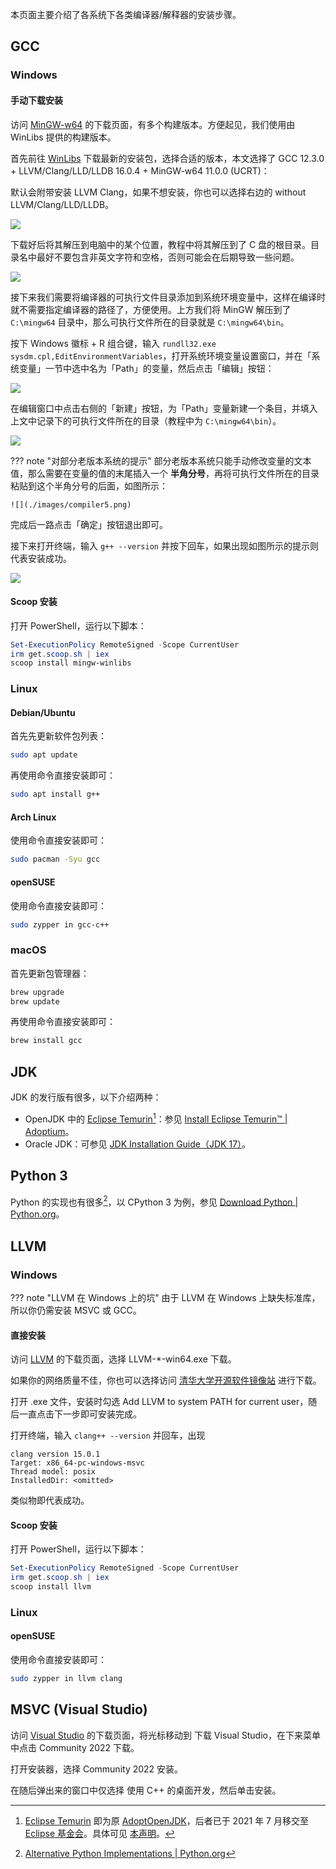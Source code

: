 本页面主要介绍了各系统下各类编译器/解释器的安装步骤。

## GCC

### Windows

#### 手动下载安装

访问 [MinGW-w64](https://www.mingw-w64.org/downloads) 的下载页面，有多个构建版本。方便起见，我们使用由 WinLibs 提供的构建版本。

首先前往 [WinLibs](https://winlibs.com) 下载最新的安装包，选择合适的版本，本文选择了 GCC 12.3.0 + LLVM/Clang/LLD/LLDB 16.0.4 + MinGW-w64 11.0.0 (UCRT)：

默认会附带安装 LLVM Clang，如果不想安装，你也可以选择右边的 without LLVM/Clang/LLD/LLDB。

![](./images/compiler1.png)

下载好后将其解压到电脑中的某个位置，教程中将其解压到了 C 盘的根目录。目录名中最好不要包含非英文字符和空格，否则可能会在后期导致一些问题。

![](./images/compiler2.png)

接下来我们需要将编译器的可执行文件目录添加到系统环境变量中，这样在编译时就不需要指定编译器的路径了，方便使用。上方我们将 MinGW 解压到了 `C:\mingw64` 目录中，那么可执行文件所在的目录就是 `C:\mingw64\bin`。

按下 Windows 徽标 + R 组合键，输入 `rundll32.exe sysdm.cpl,EditEnvironmentVariables`，打开系统环境变量设置窗口，并在「系统变量」一节中选中名为「Path」的变量，然后点击「编辑」按钮：

![](./images/compiler3.png)

在编辑窗口中点击右侧的「新建」按钮，为「Path」变量新建一个条目，并填入上文中记录下的可执行文件所在的目录（教程中为 `C:\mingw64\bin`）。

![](./images/compiler4.png)

??? note "对部分老版本系统的提示"
    部分老版本系统只能手动修改变量的文本值，那么需要在变量的值的末尾插入一个 **半角分号**，再将可执行文件所在的目录粘贴到这个半角分号的后面，如图所示：
    
    ![](./images/compiler5.png)

完成后一路点击「确定」按钮退出即可。

接下来打开终端，输入 `g++ --version` 并按下回车，如果出现如图所示的提示则代表安装成功。

![](./images/compiler6.png)

#### Scoop 安装

打开 PowerShell，运行以下脚本：

```powershell
Set-ExecutionPolicy RemoteSigned -Scope CurrentUser
irm get.scoop.sh | iex
scoop install mingw-winlibs
```

### Linux

#### Debian/Ubuntu

首先先更新软件包列表：

```bash
sudo apt update
```

再使用命令直接安装即可：

```bash
sudo apt install g++
```

#### Arch Linux

使用命令直接安装即可：

```bash
sudo pacman -Syu gcc
```

#### openSUSE

使用命令直接安装即可：

```bash
sudo zypper in gcc-c++
```

### macOS

首先更新包管理器：

```bash
brew upgrade
brew update
```

再使用命令直接安装即可：

```bash
brew install gcc
```

## JDK

JDK 的发行版有很多，以下介绍两种：

-   OpenJDK 中的 [Eclipse Temurin](https://adoptium.net/zh-cn/)[^temurin]：参见 [Install Eclipse Temurin™ | Adoptium](https://adoptium.net/zh-CN/installation/)。
-   Oracle JDK：可参见 [JDK Installation Guide（JDK 17）](https://docs.oracle.com/en/java/javase/17/install/overview-jdk-installation.html)。

## Python 3

Python 的实现也有很多[^pythonimpl]，以 CPython 3 为例，参见 [Download Python | Python.org](https://www.python.org/downloads/)。

## LLVM

### Windows

??? note "LLVM 在 Windows 上的坑"
    由于 LLVM 在 Windows 上缺失标准库，所以你仍需安装 MSVC 或 GCC。

#### 直接安装

访问 [LLVM](https://github.com/llvm/llvm-project/releases/latest) 的下载页面，选择 LLVM-\*-win64.exe 下载。

如果你的网络质量不佳，你也可以选择访问 [清华大学开源软件镜像站](https://mirrors.tuna.tsinghua.edu.cn/github-release/llvm/llvm-project/LatestRelease/) 进行下载。

打开 .exe 文件，安装时勾选 Add LLVM to system PATH for current user，随后一直点击下一步即可安装完成。

打开终端，输入 `clang++ --version` 并回车，出现

```text
clang version 15.0.1
Target: x86_64-pc-windows-msvc
Thread model: posix
InstalledDir: <omitted>
```

类似物即代表成功。

#### Scoop 安装

打开 PowerShell，运行以下脚本：

```powershell
Set-ExecutionPolicy RemoteSigned -Scope CurrentUser
irm get.scoop.sh | iex
scoop install llvm
```

### Linux

#### openSUSE

使用命令直接安装即可：

```bash
sudo zypper in llvm clang
```

## MSVC (Visual Studio)

访问 [Visual Studio](https://visualstudio.microsoft.com/zh-hans/) 的下载页面，将光标移动到 下载 Visual Studio，在下来菜单中点击 Community 2022 下载。

打开安装器，选择 Community 2022 安装。

在随后弹出来的窗口中仅选择 使用 C++ 的桌面开发，然后单击安装。

[^temurin]: [Eclipse Temurin](https://adoptium.net/) 即为原 [AdoptOpenJDK](https://adoptopenjdk.net/)，后者已于 2021 年 7 月移交至 [Eclipse 基金会](https://www.eclipse.org/org/foundation/)。具体可见 [本声明](https://blog.adoptopenjdk.net/2021/03/transition-to-eclipse-an-update/)。

[^pythonimpl]: [Alternative Python Implementations | Python.org](https://www.python.org/download/alternatives/)
